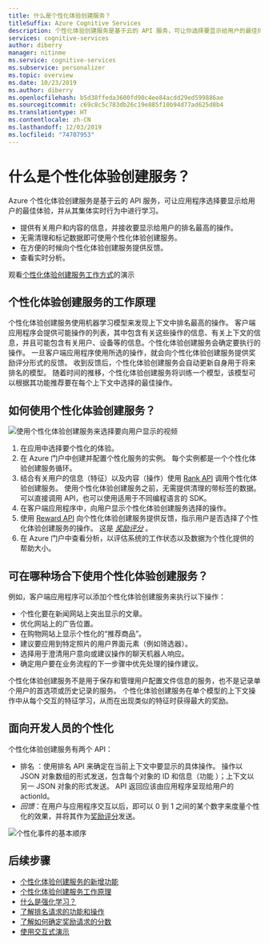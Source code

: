 ```yaml
---
title: 什么是个性化体验创建服务？
titleSuffix: Azure Cognitive Services
description: 个性化体验创建服务是基于云的 API 服务，可让你选择要显示给用户的最佳体验，并从其实时行为中学习信息。
services: cognitive-services
author: diberry
manager: nitinme
ms.service: cognitive-services
ms.subservice: personalizer
ms.topic: overview
ms.date: 10/23/2019
ms.author: diberry
ms.openlocfilehash: b5d38ffeda3600fd90c4ee84acdd29ed599886ae
ms.sourcegitcommit: c69c8c5c783db26c19e885f10b94d77ad625d8b4
ms.translationtype: HT
ms.contentlocale: zh-CN
ms.lasthandoff: 12/03/2019
ms.locfileid: "74707953"
---
```

# <a name="what-is-personalizer"></a>什么是个性化体验创建服务？

Azure 个性化体验创建服务是基于云的 API 服务，可让应用程序选择要显示给用户的最佳体验，并从其集体实时行为中进行学习。

* 提供有关用户和内容的信息，并接收要显示给用户的排名最高的操作。 
* 无需清理和标记数据即可使用个性化体验创建服务。
* 在方便的时候向个性化体验创建服务提供反馈。 
* 查看实时分析。 

观看[个性化体验创建服务工作方式](https://personalizercontentdemo.azurewebsites.net/)的演示

## <a name="how-does-personalizer-work"></a>个性化体验创建服务的工作原理

个性化体验创建服务使用机器学习模型来发现上下文中排名最高的操作。 客户端应用程序会提供可能操作的列表，其中包含有关这些操作的信息、有关上下文的信息，并且可能包含有关用户、设备等的信息。个性化体验创建服务会确定要执行的操作。 一旦客户端应用程序使用所选的操作，就会向个性化体验创建服务提供奖励评分形式的反馈。 收到反馈后，个性化体验创建服务会自动更新自身用于将来排名的模型。 随着时间的推移，个性化体验创建服务将训练一个模型，该模型可以根据其功能推荐要在每个上下文中选择的最佳操作。

## <a name="how-do-i-use-the-personalizer"></a>如何使用个性化体验创建服务？

![使用个性化体验创建服务来选择要向用户显示的视频](media/what-is-personalizer/personalizer-example-highlevel.png)

1. 在应用中选择要个性化的体验。
1. 在 Azure 门户中创建并配置个性化服务的实例。 每个实例都是一个个性化体验创建服务循环。
1. 结合有关用户的信息（特征）以及内容（操作）使用 [Rank API](https://westus2.dev.cognitive.microsoft.com/docs/services/personalizer-api/operations/Rank) 调用个性化体验创建服务。   使用个性化体验创建服务之前，无需提供清理的带标签的数据。 可以直接调用 API，也可以使用适用于不同编程语言的 SDK。
1. 在客户端应用程序中，向用户显示个性化体验创建服务选择的操作。
1. 使用 [Reward API](https://westus2.dev.cognitive.microsoft.com/docs/services/personalizer-api/operations/Reward) 向个性化体验创建服务提供反馈，指示用户是否选择了个性化体验创建服务的操作。 这是 _[奖励评分](concept-rewards.md)_ 。
1. 在 Azure 门户中查看分析，以评估系统的工作状态以及数据为个性化提供的帮助大小。

## <a name="where-can-i-use-personalizer"></a>可在哪种场合下使用个性化体验创建服务？

例如，客户端应用程序可以添加个性化体验创建服务来执行以下操作：

* 个性化要在新闻网站上突出显示的文章。    
* 优化网站上的广告位置。
* 在购物网站上显示个性化的“推荐商品”。
* 建议要应用到特定照片的用户界面元素（例如筛选器）。
* 选择用于澄清用户意向或建议操作的聊天机器人响应。
* 确定用户要在业务流程的下一步骤中优先处理的操作建议。

个性化体验创建服务不是用于保存和管理用户配置文件信息的服务，也不是记录单个用户的首选项或历史记录的服务。 个性化体验创建服务在单个模型的上下文操作中从每个交互的特征学习，从而在出现类似的特征时获得最大的奖励。 

## <a name="personalization-for-developers"></a>面向开发人员的个性化

个性化体验创建服务有两个 API：

* 排名  ：使用排名 API 来确定在当前上下文中要显示的具体操作。   操作以 JSON 对象数组的形式发送，包含每个对象的 ID 和信息（功能  ）；上下文以另一 JSON 对象的形式发送。 API 返回应该由应用程序呈现给用户的 actionId。
* *回馈*：在用户与应用程序交互以后，即可以 0 到 1 之间的某个数字来度量个性化的效果，并将其作为[奖励评分](concept-rewards.md)发送。 

![个性化事件的基本顺序](media/what-is-personalizer/personalization-intro.png)

## <a name="next-steps"></a>后续步骤

* [个性化体验创建服务的新增功能](whats-new.md)
* [个性化体验创建服务工作原理](how-personalizer-works.md)
* [什么是强化学习？](concepts-reinforcement-learning.md)
* [了解排名请求的功能和操作](concepts-features.md)
* [了解如何确定奖励请求的分数](concept-rewards.md)
* [使用交互式演示](https://personalizationdemo.azurewebsites.net/)
